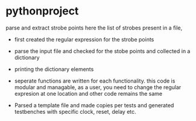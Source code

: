 # pythonproject
parse and extract strobe points
here the list of strobes present in a file, 
- first created the regular expression for the strobe points
- parse the input file and checked for the stobe points and collected in a dictionary 
- printing the dictionary elements 
- seperate functions are written for each functionality. 
this code is modular and managable, as a user, you need to change the regular expresion at one location and other code remains the same

- Parsed a template file and made copies per tests and generated testbenches with specific clock, reset, delay etc. 
